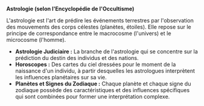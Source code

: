 **Astrologie (selon l'Encyclopédie de l'Occultisme)**

L'astrologie est l'art de prédire les événements terrestres par l'observation des mouvements des corps célestes (planètes, étoiles). Elle repose sur le principe de correspondance entre le macrocosme (l'univers) et le microcosme (l'homme).

*   **Astrologie Judiciaire :** La branche de l'astrologie qui se concentre sur la prédiction du destin des individus et des nations.
*   **Horoscopes :** Des cartes du ciel dressées pour le moment de la naissance d'un individu, à partir desquelles les astrologues interprètent les influences planétaires sur sa vie.
*   **Planètes et Signes du Zodiaque :** Chaque planète et chaque signe du zodiaque possède des caractéristiques et des influences spécifiques qui sont combinées pour former une interprétation complexe.
